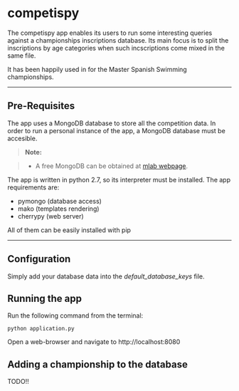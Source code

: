 competispy
===================


The competispy app enables its users to run some interesting queries against a championships inscriptions database. Its main focus is to split the inscriptions by age categories when such incscriptions come mixed in the same file.

It has been happily used in for the Master Spanish Swimming championships.

----------


Pre-Requisites
-------------

The app uses a MongoDB database to store all the competition data. In order to run a personal instance of the app, a MongoDB database must be accesible.

> **Note:**

> - A free MongoDB can be obtained at [mlab webpage](https://mlab.com "mlab").

The app is written in python 2.7, so its interpreter must be installed.
The app requirements are:

 - pymongo (database access)
 - mako (templates rendering)
 - cherrypy (web server)

All of them can be easily installed with pip


----------
Configuration
-------------------

Simply add your database data into the *default_database_keys* file.


Running the app
-------------------
Run the following command from the terminal:

    python application.py

Open a web-browser and navigate to http://localhost:8080


Adding a championship to the database
-------------------

TODO!!
